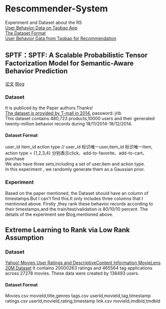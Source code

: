 # Rescommender-System
Experiment and Dataset about the RS<br>
[User Behavior Data on Taobao App](https://tianchi.aliyun.com/datalab/dataSet.html?spm=5176.100073.0.0.16ca3ea7n771BU&dataId=46)<br>
[The Dataset Format](https://tianchi.aliyun.com/competition/information.htm?spm=5176.100067.5678.2.2f7378f6K40P0t&raceId=1)<br>
[User Behavior Data from Taobao for Recommendation](https://tianchi.aliyun.com/datalab/dataSet.html?spm=5176.100073.0.0.740b3ea7jTKRA1&dataId=649)
## SPTF：SPTF: A Scalable Probabilistic Tensor Factorization Model for Semantic-Aware Behavior Prediction
[论文](https://ieeexplore.ieee.org/document/8215531)
[Blog](https://statusrank.xyz/2018/11/14/SPTF/)<br>
### Dataset
  It is publiced by the Paper authors.Thanks!<br>
  [The dataset is provided by T-mall in 2014.]( http://pan.baidu.com/s/1mhQ0ifQ)  password: jrlb <br>
  This dataset contains 480,723 products,10000 users and their generated twenty-million behavior records during 18/11/2014-18/12/2014.
  #### Dataset Format
   user_id item_id action type  // user_id 标识唯一user,item_id 标识唯一item, action type  = {1,2,3,4} 分别表示click、add-to-favorite、add-to-cart、purchase  
   We also have three sets,including a set of user,item and action type.<br>
   In this experiment , we randomly generate them as a Gaussian prior.<br>
### Experiment
  Based on the paper mentioned, the Dataset should have an column of timestamps.But I can't find this.It only includes three columns that I mentioned above.
  Firstly ,they rank these behavior records according to their timestamps,and the train/test/validation is 80/10/10 percent.
  The details of the experiment see Blog,mentioned above.

## Extreme Learning to Rank via Low Rank Assumption
### Dataset
  [Yahoo! Movies User Ratings and DescriptiveContent Information ](https://webscope.sandbox.yahoo.com/catalog.php?datatype=r)
  [ MovieLens 20M Dataset](https://grouplens.org/datasets/movielens/)
  It contains 20000263 ratings and 465564 tag applications across 27278 movies. These data were created by 138493 users.
  #### Dataset Format 
  Movies.csv
    movieId,title,genres
  tags.csv
    userId,movieId,tag,timestamp
  ratings.csv
    userId,movieId,rating,timestamp
  link.csv
    movieId,imdbId,tmdbId

